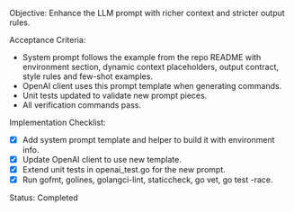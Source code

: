 Objective: Enhance the LLM prompt with richer context and stricter output rules.

Acceptance Criteria:
- System prompt follows the example from the repo README with environment section, dynamic context placeholders, output contract, style rules and few-shot examples.
- OpenAI client uses this prompt template when generating commands.
- Unit tests updated to validate new prompt pieces.
- All verification commands pass.

Implementation Checklist:
- [x] Add system prompt template and helper to build it with environment info.
- [x] Update OpenAI client to use new template.
- [x] Extend unit tests in openai_test.go for the new prompt.
- [x] Run gofmt, golines, golangci-lint, staticcheck, go vet, go test -race.

Status: Completed
